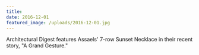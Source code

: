 ```yaml
---
title:
date: 2016-12-01
featured_image: /uploads/2016-12-01.jpg
---
```

Architectural Digest features Assaels' 7-row Sunset Necklace in their recent story, "A Grand Gesture." ​​